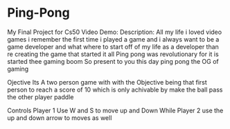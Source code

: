 # Ping-Pong
My Final Project  for Cs50
Video Demo:
Description:
All my life i loved video games i remember the first time i played a game and i always want to be a game developer
and what where to start off of my life as a developer than re creating the game that started it all Ping pong was revolutionary for it is started thee gaming boom
So  present to you this day ping pong the OG of gaming

Ojective
Its A two person game with with the Objective being that first person to reach a score of 10
which is only achivable by make the ball pass the other player paddle

Controls
Player 1 Use W and S to move up and Down While Player 2 use the up and down arrow to moves as well
